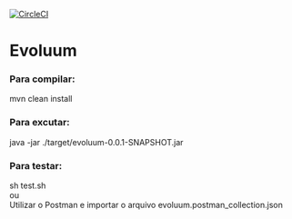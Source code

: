 [![CircleCI](https://circleci.com/gh/alexandremattje/evoluum.svg?style=svg&circle-token=126dc5dc55dedffb2e5e5ab527a565bd077b393a)](https://circleci.com/gh/alexandremattje/evoluum)

# Evoluum

### Para compilar:
mvn clean install

### Para excutar:
java -jar ./target/evoluum-0.0.1-SNAPSHOT.jar

### Para testar:
sh test.sh
<br>ou
<br>Utilizar o Postman e importar o arquivo evoluum.postman_collection.json
